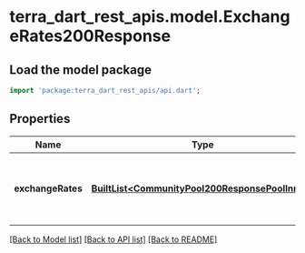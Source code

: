 # terra_dart_rest_apis.model.ExchangeRates200Response

## Load the model package
```dart
import 'package:terra_dart_rest_apis/api.dart';
```

## Properties
Name | Type | Description | Notes
------------ | ------------- | ------------- | -------------
**exchangeRates** | [**BuiltList&lt;CommunityPool200ResponsePoolInner&gt;**](CommunityPool200ResponsePoolInner.md) | exchange_rates defines a list of the exchange rate for all whitelisted denoms. | [optional] 

[[Back to Model list]](../README.md#documentation-for-models) [[Back to API list]](../README.md#documentation-for-api-endpoints) [[Back to README]](../README.md)


